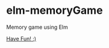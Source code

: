 # elm-memoryGame
Memory game using Elm

[Have Fun! :) ](http://nazanin1369.github.io/elm-memoryGame/)
